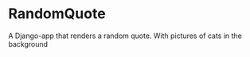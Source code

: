 RandomQuote
===========

A Django-app that renders a random quote. With pictures of cats in the background
